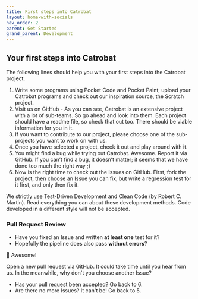 ```yaml
---
title: First steps into Catrobat
layout: home-with-socials
nav_order: 2
parent: Get Started
grand_parent: Development
---
```


## Your first steps into Catrobat

The following lines should help you with your first steps into the Catrobat project.

1. Write some programs using Pocket Code and Pocket Paint, upload your Catrobat programs and check out our inspiration source, the Scratch project.
2. Visit us on GitHub - As you can see, Catrobat is an extensive project with a lot of sub-teams. So go ahead and look into them. Each project should have a readme file, so check that out too. There should be viable information for you in it.
3. If you want to contribute to our project, please choose one of the sub-projects you want to work on with us.
4. Once you have selected a project, check it out and play around with it.
5. You might find a bug while trying out Catrobat. Awesome. Report it via GitHub. If you can’t find a bug, it doesn’t matter; it seems that we have done too much the right way ;)
6. Now is the right time to check out the Issues on GitHub. First, fork the project, then choose an Issue you can fix, but write a regression test for it first, and only then fix it.

We strictly use Test-Driven Development and Clean Code (by Robert C. Martin). Read everything you can about these development methods. Code developed in a different style will not be accepted.

### Pull Request Review

- Have you fixed an Issue and written **at least one** test for it?
- Hopefully the pipeline does also pass **without errors**?

🤞 Awesome!

Open a new pull request via GitHub.
It could take time until you hear from us. In the meanwhile, why don't you choose another Issue?

- Has your pull request been accepted? Go back to 6.
- Are there no more Issues? It can't be! Go back to 5.
